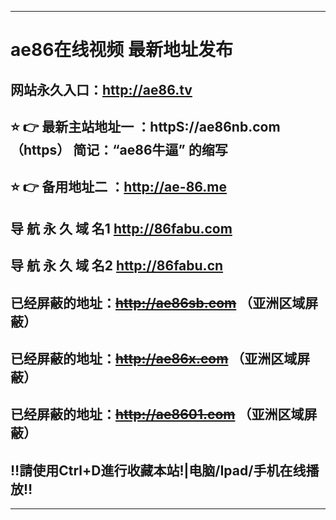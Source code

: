 -------------------------------------------------------------------------------------------------------
# ae86在线视频 最新地址发布 
## 网站永久入口：http://ae86.tv         
## ⭐️ 👉 最新主站地址一 ：httpS://ae86nb.com  （https） 简记：“ae86牛逼” 的缩写
## ⭐️ 👉 备用地址二 ：http://ae-86.me    
## 导 航 永 久 域 名1   http://86fabu.com
## 导 航 永 久 域 名2   http://86fabu.cn   

##  已经屏蔽的地址：~~http://ae86sb.com~~ （亚洲区域屏蔽）
##  已经屏蔽的地址：~~http://ae86x.com~~ （亚洲区域屏蔽）
##  已经屏蔽的地址：~~http://ae8601.com~~ （亚洲区域屏蔽）

## ‼️請使用Ctrl+D進行收藏本站!|电脑/Ipad/手机在线播放‼️


---------------------------------------------------------------------------------------------------------
